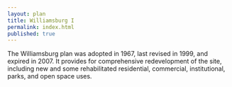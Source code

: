 ```yaml
---
layout: plan
title: Williamsburg I
permalink: index.html
published: true
---
```


The Williamsburg plan was adopted in 1967, last revised in 1999, and expired in 2007. It provides for comprehensive redevelopment of the site, including new and some rehabilitated residential, commercial, institutional, parks, and open space uses.